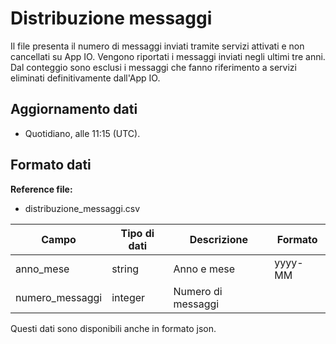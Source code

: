 
# Distribuzione messaggi

Il file presenta il numero di messaggi inviati tramite servizi attivati e non cancellati su App IO. Vengono riportati i messaggi inviati negli ultimi tre anni. Dal conteggio sono esclusi i messaggi che fanno riferimento a servizi eliminati definitivamente dall'App IO. 

## Aggiornamento dati

- Quotidiano, alle 11:15 (UTC).

## Formato dati

**Reference file:**

- distribuzione_messaggi.csv<br>

| Campo             | Tipo di dati | Descrizione        | Formato  |
| ----------------- | ------------ | -----------------  | -------- |
| anno_mese         | string       | Anno e mese        | yyyy-MM  |
| numero_messaggi   | integer      | Numero di messaggi |          |

Questi dati sono disponibili anche in formato json.